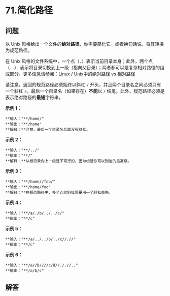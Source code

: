 # 71.简化路径

## 问题

以 Unix 风格给出一个文件的**绝对路径**，你需要简化它。或者换句话说，将其转换为规范路径。

在 Unix 风格的文件系统中，一个点（`.`）表示当前目录本身；此外，两个点 （`..`） 表示将目录切换到上一级（指向父目录）；两者都可以是复杂相对路径的组成部分。更多信息请参阅：[Linux / Unix中的绝对路径 vs 相对路径](https://blog.csdn.net/u011327334/article/details/50355600)

请注意，返回的规范路径必须始终以斜杠 `/` 开头，并且两个目录名之间必须只有一个斜杠 `/`。最后一个目录名（如果存在）**不能**以 `/` 结尾。此外，规范路径必须是表示绝对路径的**最短**字符串。

**示例 1：**

```
**输入："**/home/"
**输出："**/home"
**解释：**注意，最后一个目录名后面没有斜杠。

```

**示例 2：**

```
**输入："**/../"
**输出："**/"
**解释：**从根目录向上一级是不可行的，因为根是你可以到达的最高级。

```

**示例 3：**

```
**输入："**/home//foo/"
**输出："**/home/foo"
**解释：**在规范路径中，多个连续斜杠需要用一个斜杠替换。

```

**示例 4：**

```
**输入："**/a/./b/../../c/"
**输出："**/c"

```

**示例 5：**

```
**输入："**/a/../../b/../c//.//"
**输出："**/c"

```

**示例 6：**

```
**输入："**/a//b////c/d//././/.."
**输出："**/a/b/c"
```



## 解答

